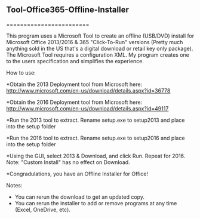 ## Tool-Office365-Offline-Installer
========================

This program uses a Microsoft Tool to create an offline (USB/DVD) install for Microsoft Office 2013/2016 & 365 "Click-To-Run" versions (Pretty much anything sold in the US that's a digital download or retail key only package).  The Microsoft Tool requires a configuration XML.  My program creates one to the users specification and simplifies the experience.

How to use:

*Obtain the 2013 Deployment tool from Microsoft here:
  http://www.microsoft.com/en-us/download/details.aspx?id=36778

*Obtain the 2016 Deployment tool from Microsoft here:
  http://www.microsoft.com/en-us/download/details.aspx?id=49117

*Run the 2013 tool to extract. Rename setup.exe to setup2013 and place into the setup folder

*Run the 2016 tool to extract. Rename setup.exe to setup2016 and place into the setup folder

*Using the GUI, select 2013 & Download, and click Run.  Repeat for 2016.
  Note: "Custom Install" has no effect on Download.

*Congradulations, you have an Offline Installer for Office!



Notes:
- You can rerun the download to get an updated copy.
- You can rerun the installer to add or remove programs at any time (Excel, OneDrive, etc).

